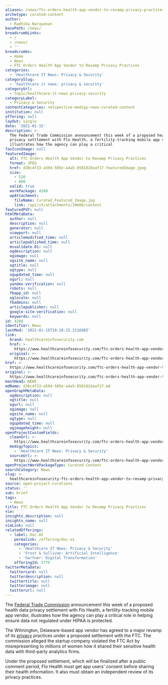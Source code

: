 ```yaml
---
aliases: /news/ftc-orders-health-app-vendor-to-revamp-privacy-practices
archetype: curated-content
author:
  - Radhika Narayanan
basePath: /news/
breadcrumbLinks:
  - /
  - /news/
  - ''
breadcrumbs:
  - Home
  - News
  - FTC Orders Health App Vendor to Revamp Privacy Practices
categories:
  - 'Healthcare IT News: Privacy & Security'
categorySlug:
  - 'healthcare it news: privacy & security'
categoryUrl:
  - topic/healthcare-it-news-privacy-security
categoryLabel:
  - Privacy & Security
contentCategories: netspective-medigy-news-curated-content
institution: null
offering: null
layOut: single
date: '2021-01-15'
description: >-
  The Federal Trade Commission announcement this week of a proposed health data
  privacy settlement with Flo Health, a fertility-tracking mobile app vendor,
  illustrates how the agency can play a critical
favIconImage: null
featuredImage:
  alt: FTC Orders Health App Vendor to Revamp Privacy Practices
  format: JPEG
  href: d38c4f33-a594-505e-a4a5-058182daaf17-featuredImage.jpeg
  size:
    - 520
    - 860
  valid: true
  workPackage: 4288
  wpAttachment:
    fileName: Curated_Featured_Image.jpg
    link: /api/v3/attachments/10608/content
featuredPdf: null
htmlMetaData:
  author: null
  description: null
  generator: null
  viewport: null
  articlemodified_time: null
  articlepublished_time: null
  msvalidate.01: null
  ogdescription: null
  ogimage: null
  ogsite_name: null
  ogtitle: null
  ogtype: null
  ogupdated_time: null
  ogurl: null
  yandex-verification: null
  robots: null
  fbapp_id: null
  oglocale: null
  fbadmins: null
  articlepublisher: null
  google-site-verification: null
  keywords: null
id: 4288
identifier: News
lastMod: '2021-01-15T10:28:15.211690Z'
link:
  brand: healthcareinfosecurity.com
  href: >-
    https://www.healthcareinfosecurity.com/ftc-orders-health-app-vendor-to-revamp-privacy-practices-a-15766
  original: >-
    https://www.healthcareinfosecurity.com/ftc-orders-health-app-vendor-to-revamp-privacy-practices-a-15766
href: >-
  https://www.healthcareinfosecurity.com/ftc-orders-health-app-vendor-to-revamp-privacy-practices-a-15766
original: >-
  https://www.healthcareinfosecurity.com/ftc-orders-health-app-vendor-to-revamp-privacy-practices-a-15766
mastHead: NEWS
mdName: d38c4f33-a594-505e-a4a5-058182daaf17.md
openGraphMetaData:
  ogdescription: null
  ogtitle: null
  ogurl: null
  ogimage: null
  ogsite_name: null
  ogtype: null
  ogupdated_time: null
  ogimageheight: null
openProjectCustomFields:
  cleanUrl: >-
    https://www.healthcareinfosecurity.com/ftc-orders-health-app-vendor-to-revamp-privacy-practices-a-15766
  medigyTopics:
    - 'Healthcare IT News: Privacy & Security'
  sourceUrl: >-
    https://www.healthcareinfosecurity.com/ftc-orders-health-app-vendor-to-revamp-privacy-practices-a-15766
openProjectWorkPackageType: Curated Content
searchCategory: News
slug: >-
  healthcareinfosecurity-ftc-orders-health-app-vendor-to-revamp-privacy-practices
source: open-project-curations
status: ''
sub: brief
tags:
  - News
title: FTC Orders Health App Vendor to Revamp Privacy Practices
via: ' '
insights_description: null
insights_name: null
viaLink: null
relatedOfferings:
  - label: Doc.AI
    permalink: /offering/doc-ai
    categories:
      - 'Healthcare IT News: Privacy & Security'
      - 'Frost & Sullivan: Artificial Intelligence'
      - 'Gartner: Digital Transformation'
    offeringId: 5775
twitterMetaData:
  twittercard: null
  twitterdescription: null
  twittertitle: null
  twitterimage: null
  twitterurl: null
---
```

<p>The <a href="https://www.ftc.gov/news-events/press-releases/2021/01/developer-popular-womens-fertility-tracking-app-settles-ftc">Federal Trade Commission</a> announcement this week of a proposed health data privacy settlement with Flo Health, a fertility-tracking mobile app vendor, illustrates how the agency can play a critical role in helping ensure data not regulated under HIPAA is protected.</p><p>The Wilmington, Delaware-based app vendor has agreed to a major revamp of its <a href="http://www.healthcareinfosecurity.com/privacy-c-151">privacy</a> practices under a proposed settlement with the FTC. The commission alleged the startup company violated the FTC Act by misrepresenting to millions of women how it shared their sensitive health data with third-party analytics firms.</p><p>Under the proposed settlement, which will be finalized after a public comment period, Flo Health must get app users' consent before sharing their health information. It also must obtain an independent review of its privacy practices.</p>